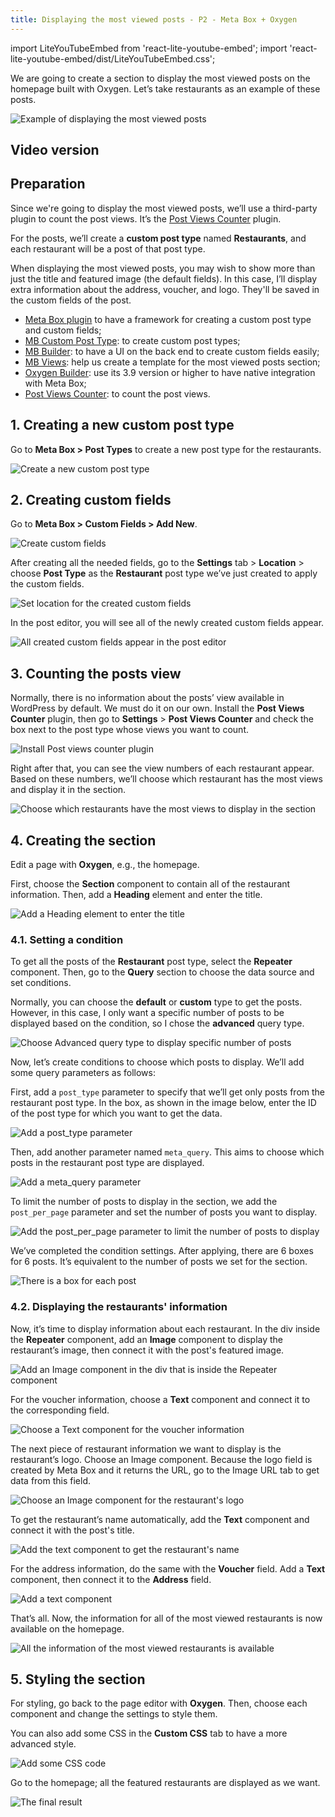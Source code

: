 ```yaml
---
title: Displaying the most viewed posts - P2 - Meta Box + Oxygen
---
```

import LiteYouTubeEmbed from 'react-lite-youtube-embed';
import 'react-lite-youtube-embed/dist/LiteYouTubeEmbed.css';

We are going to create a section to display the most viewed posts on the homepage built with Oxygen. Let’s take restaurants as an example of these posts.

![Example of displaying the most viewed posts](https://i.imgur.com/4kOQh7l.png)

## Video version

<LiteYouTubeEmbed id='3P6KJHquRL4' />

## Preparation

Since we're going to display the most viewed posts, we’ll use a third-party plugin to count the post views. It’s the [Post Views Counter](https://vi.wordpress.org/plugins/post-views-counter/) plugin.

For the posts, we’ll create a **custom post type** named **Restaurants**, and each restaurant will be a post of that post type.

When displaying the most viewed posts, you may wish to show more than just the title and featured image (the default fields). In this case, I’ll display extra information about the address, voucher, and logo. They'll be saved in the custom fields of the post.

* [Meta Box plugin](https://wordpress.org/plugins/meta-box/) to have a framework for creating a custom post type and custom fields;
* [MB Custom Post Type](https://metabox.io/plugins/custom-post-type/): to create custom post types;
* [MB Builder](https://metabox.io/plugins/meta-box-builder/): to have a UI on the back end to create custom fields easily;
* [MB Views](https://metabox.io/plugins/mb-views/): help us create a template for the most viewed posts section;
* [Oxygen Builder](https://oxygenbuilder.com/): use its 3.9 version or higher to have native integration with Meta Box;
* [Post Views Counter](https://vi.wordpress.org/plugins/post-views-counter/): to count the post views.

## 1. Creating a new custom post type

Go to **Meta Box > Post Types** to create a new post type for the restaurants.

![Create a new custom post type](https://i.imgur.com/MSAfcUL.png)

## 2. Creating custom fields

Go to **Meta Box > Custom Fields > Add New**.

![Create custom fields](https://i.imgur.com/JqG6idp.png)

After creating all the needed fields, go to the **Settings** tab > **Location** > choose **Post Type** as the **Restaurant** post type we’ve just created to apply the custom fields.

![Set location for the created custom fields](https://i.imgur.com/XGY0Ch6.png)

In the post editor, you will see all of the newly created custom fields appear.

![All created custom fields appear in the post editor](https://i.imgur.com/0tzGv05.png)

## 3. Counting the posts view

Normally, there is no information about the posts’ view available in WordPress by default. We must do it on our own. Install the **Post Views Counter** plugin, then go to **Settings** > **Post Views Counter** and check the box next to the post type whose views you want to count.

![Install Post views counter plugin](https://i.imgur.com/U9NGVTt.png)

Right after that, you can see the view numbers of each restaurant appear. Based on these numbers, we’ll choose which restaurant has the most views and display it in the section.

![Choose which restaurants have the most views to display in the section](https://i.imgur.com/y4mB0Lj.png)

## 4. Creating the section

Edit a page with **Oxygen**, e.g., the homepage.

First, choose the **Section** component to contain all of the restaurant information. Then, add a **Heading** element and enter the title.

![Add a Heading element to enter the title](https://i.imgur.com/iTyWClu.png)

### 4.1. Setting a condition

To get all the posts of the **Restaurant** post type, select the **Repeater** component. Then, go to the **Query** section to choose the data source and set conditions.

Normally, you can choose the **default** or **custom** type to get the posts. However, in this case, I only want a specific number of posts to be displayed based on the condition, so I chose the **advanced** query type.

![Choose Advanced query type to display specific number of posts](https://i.imgur.com/EdGsVYQ.png)

Now, let’s create conditions to choose which posts to display. We’ll add some query parameters as follows:

First, add a `post_type` parameter to specify that we’ll get only posts from the restaurant post type. In the box, as shown in the image below, enter the ID of the post type for which you want to get the data.

![Add a post_type parameter ](https://i.imgur.com/M1RluBt.png)

Then, add another parameter named `meta_query`. This aims to choose which posts in the restaurant post type are displayed.

![Add a meta_query parameter](https://i.imgur.com/OP6iU1a.png)

To limit the number of posts to display in the section, we add the `post_per_page` parameter and set the number of posts you want to display.

![Add the post_per_page parameter to limit the number of posts to display](https://i.imgur.com/kuZVzor.png)

We’ve completed the condition settings. After applying, there are 6 boxes for 6 posts. It’s equivalent to the number of posts we set for the section.

![There is a box for each post](https://i.imgur.com/AAieadn.png)

### 4.2. Displaying the restaurants' information

Now, it’s time to display information about each restaurant. In the div inside the **Repeater** component, add an **Image** component to display the restaurant’s image, then connect it with the post's featured image.

![Add an Image component in the div that is inside the Repeater component](https://i.imgur.com/6jmB9MG.png)

For the voucher information, choose a **Text** component and connect it to the corresponding field.

![Choose a Text component for the voucher information](https://i.imgur.com/t6dXKk0.gif)

The next piece of restaurant information we want to display is the restaurant’s logo. Choose an Image component. Because the logo field is created by Meta Box and it returns the URL, go to the Image URL tab to get data from this field.

![Choose an Image component for the restaurant's logo](https://i.imgur.com/9WELhe2.gif)

To get the restaurant’s name automatically, add the **Text** component and connect it with the post's title.

![Add the text component to get the restaurant's name](https://i.imgur.com/3LmuR7n.png)

For the address information, do the same with the **Voucher** field. Add a **Text** component, then connect it to the **Address** field.

![Add a text component ](https://i.imgur.com/TQfAjAv.png)

That’s all. Now, the information for all of the most viewed restaurants is now available on the homepage.

![All the information of the most viewed restaurants is available](https://i.imgur.com/YOfw77V.png)

## 5. Styling the section

For styling, go back to the page editor with **Oxygen**. Then, choose each component and change the settings to style them.

You can also add some CSS in the **Custom CSS** tab to have a more advanced style.

![Add some CSS code](https://i.imgur.com/QfE6Gyt.png)

Go to the homepage; all the featured restaurants are displayed as we want.

![The final result ](https://i.imgur.com/88pjwUb.png)

